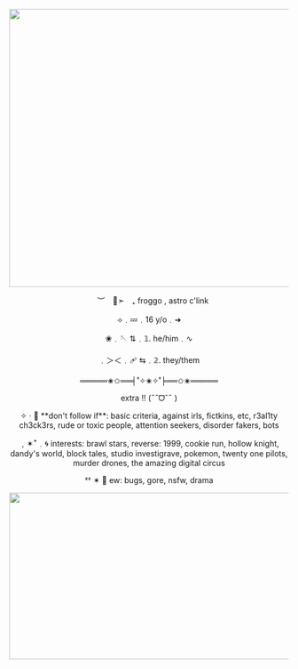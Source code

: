 <p align="center"> 
  <img width="550" height="500" src="https://i.pinimg.com/736x/0c/a5/3f/0ca53f7cc03f97eef6a61a9e5db50546.jpg">
</p>

<p align="center"> 
 ︶ 💙➣ ₊ froggo , astro c'link </p>

<p align="center">
⟢﹒💤﹒16 y/o﹒➜ </p>

<p align="center">
❀﹒🪡 ⇅﹒𝟙. he/him﹒∿ </p>

<p align="center">
﹒＞＜﹒🩹 ⇆﹒𝟚. they/them </p>

<p align="center">
═════✬✩══╡˚✧✬✧˚╞══✩✬═════ </p>

<p align="center">
extra !! (˶ˆᗜˆ˵ ) </p>

<p align="center">
✧ · 💠 **don't follow if**: basic criteria, against irls, fictkins, etc, r3al1ty ch3ck3rs, rude or toxic people, attention seekers, disorder fakers, bots </p>

<p align="center">
﹐✶ꜜ﹒🌀 interests: brawl stars, reverse: 1999, cookie run, hollow knight, dandy's world, block tales, studio investigrave, pokemon, twenty one pilots, murder drones, the amazing digital circus </p>

<p align="center">
ᶻᶻ ✶ 🧊 ew: bugs, gore, nsfw, drama </p>


<p align="center"> 
  <img width="550" height="300" src="https://i.pinimg.com/736x/11/5f/ab/115fabbd3f07319b8a227f768529305f.jpg">
</p>
